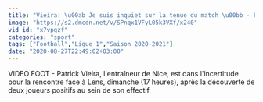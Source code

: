 ```yaml
---
title: "Vieira: \u00ab Je suis inquiet sur la tenue du match \u00bb - Foot - L1 - OGCN"
image: "https://s2.dmcdn.net/v/SPnqx1VFyL05k3VXf/x240"
vid_id: "x7vpgzf"
categories: "sport"
tags: ["Football","Ligue 1","Saison 2020-2021"]
date: "2020-08-27T22:49:02+03:00"
---
```

VIDEO FOOT - Patrick Vieira, l'entraîneur de Nice, est dans l'incertitude pour la rencontre face à Lens, dimanche (17 heures), après la découverte de deux joueurs positifs au sein de son effectif.
